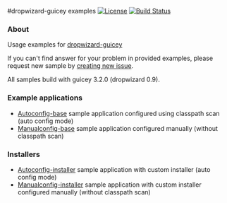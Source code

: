 #dropwizard-guicey examples
[![License](http://img.shields.io/badge/license-MIT-blue.svg?style=flat)](http://www.opensource.org/licenses/MIT)
[![Build Status](http://img.shields.io/travis/xvik/dropwizard-guicey-examples.svg)](https://travis-ci.org/xvik/dropwizard-guicey-examples)

### About

Usage examples for [dropwizard-guicey](https://github.com/xvik/dropwizard-guicey)

If you can't find answer for your problem in provided examples, please request new sample by 
[creating new issue](https://github.com/xvik/dropwizard-guicey-examples/issues).

All samples build with guicey 3.2.0 (dropwizard 0.9).

### Example applications

* [Autoconfig-base](https://github.com/xvik/dropwizard-guicey-examples/tree/master/autoconfig-base) 
sample application configured using classpath scan (auto config mode)
* [Manualconfig-base](https://github.com/xvik/dropwizard-guicey-examples/tree/master/manualconfig-base) 
sample application configured manually (without classpath scan)

### Installers

* [Autoconfig-installer](https://github.com/xvik/dropwizard-guicey-examples/tree/master/autoconfig-installer) 
sample application with custom installer (auto config mode)
* [Manualconfig-installer](https://github.com/xvik/dropwizard-guicey-examples/tree/master/manualconfig-installer) 
sample application with custom installer configured manually (without classpath scan)

